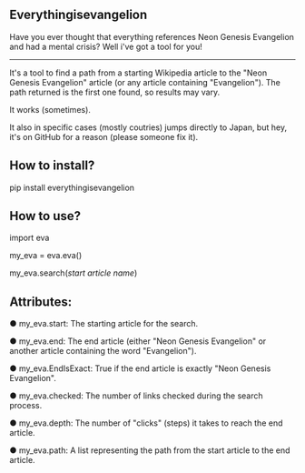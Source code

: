 Everythingisevangelion
----------------------
Have you ever thought that everything references Neon Genesis Evangelion and had a mental crisis?
Well i've got a tool for you!

----------------------
It's a tool to find a path from a starting Wikipedia article to the "Neon Genesis Evangelion" article (or any article containing "Evangelion"). The path returned is the first one found, so results may vary.

It works (sometimes).

It also in specific cases (mostly coutries) jumps directly to Japan, but hey, it's on GitHub for a reason (please someone fix it).

How to install?
----------------------
pip install everythingisevangelion

How to use?
----------------------
import eva

my_eva = eva.eva()

my_eva.search(*start article name*)

Attributes:
----------------------
● my_eva.start: The starting article for the search.

● my_eva.end: The end article (either "Neon Genesis Evangelion" or another article containing the word "Evangelion").

● my_eva.EndIsExact: True if the end article is exactly "Neon Genesis Evangelion".

● my_eva.checked: The number of links checked during the search process.

● my_eva.depth: The number of "clicks" (steps) it takes to reach the end article.

● my_eva.path: A list representing the path from the start article to the end article.

